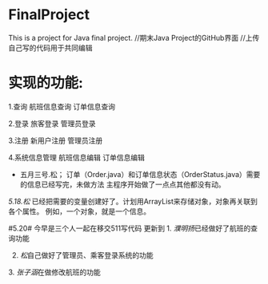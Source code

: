 # FinalProject
This is a project for Java final project.
//期末Java Project的GitHub界面
//上传自己写的代码用于共同编辑

# 实现的功能:

1.查询
航班信息查询
订单信息查询

2.登录
旅客登录
管理员登录

3.注册
新用户注册
管理员注册

4.系统信息管理
航班信息编辑
订单信息编辑


* 五月三号.松；
订单（Order.java）和订单信息状态（OrderStatus.java）需要的信息已经写完，未做方法
主程序开始做了一点点其他都没有动。

*5.18.松*
已经把需要的变量创建好了。计划用ArrayList来存储对象，对象再关联到各个属性。
例如，一个对象，就是一个信息。

#5.20#
今早是三个人一起在移交511写代码
更新到
 1. *濮明扬*已经做好了航班的查询功能
  
 2. *松*自己做好了管理员、乘客登录系统的功能
  
 3. *张子涵*在做修改航班的功能
